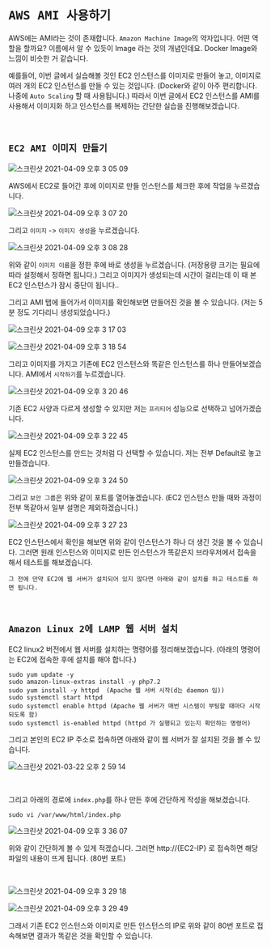 # `AWS AMI 사용하기`

AWS에는 AMI라는 것이 존재합니다. `Amazon Machine Image`의 약자입니다. 어떤 역할을 할까요? 이름에서 알 수 있듯이 Image 라는 것의 개념인데요. Docker Image와 느낌이 비슷한 거 같습니다. 

예를들어, 이번 글에서 실습해볼 것인 EC2 인스턴스를 이미지로 만들어 놓고, 이미지로 여러 개의 EC2 인스턴스를 만들 수 있는 것입니다. (Docker와 같이 아주 편리합니다. 나중에 `Auto Scaling` 할 때 사용됩니다.) 
따라서 이번 글에서 EC2 인스턴스를 AMI를 사용해서 이미지화 하고 인스턴스를 복제하는 간단한 실습을 진행해보겠습니다. 

<br>

## `EC2 AMI 이미지 만들기`

![스크린샷 2021-04-09 오후 3 05 09](https://user-images.githubusercontent.com/45676906/114136050-15a72200-9945-11eb-96b1-19cf1aab10d5.png)

AWS에서 EC2로 들어간 후에 이미지로 만들 인스턴스를 체크한 후에 작업을 누르겠습니다. 

![스크린샷 2021-04-09 오후 3 07 20](https://user-images.githubusercontent.com/45676906/114136220-51da8280-9945-11eb-9a40-d33b5d4ab3ad.png)

그리고 `이미지` -> `이미지 생성`을 누르겠습니다. 

![스크린샷 2021-04-09 오후 3 08 28](https://user-images.githubusercontent.com/45676906/114136378-8d754c80-9945-11eb-9cb8-b912eefd01f7.png)

위와 같이 `이미지 이름`을 정한 후에 바로 생성을 누르겠습니다. (저장용량 크기는 필요에 따라 설정해서 정하면 됩니다.) 그리고 이미지가 생성되는데 시간이 걸리는데 이 때 본 EC2 인스턴스가 잠시 중단이 됩니다..

그리고 AMI 탭에 들어가서 이미지를 확인해보면 만들어진 것을 볼 수 있습니다. (저는 5분 정도 기다리니 생성되었습니다.)

![스크린샷 2021-04-09 오후 3 17 03](https://user-images.githubusercontent.com/45676906/114137153-b9dd9880-9946-11eb-96b5-81a0f30c2ab8.png)

![스크린샷 2021-04-09 오후 3 18 54](https://user-images.githubusercontent.com/45676906/114137338-01642480-9947-11eb-85d3-214e3ee01353.png)

그리고 이미지를 가지고 기존에 EC2 인스턴스와 똑같은 인스턴스를 하나 만들어보겠습니다. AMI에서 `시작하기`를 누르겠습니다.

![스크린샷 2021-04-09 오후 3 20 46](https://user-images.githubusercontent.com/45676906/114137480-3f614880-9947-11eb-8ceb-9427e868b8a7.png)

기존 EC2 사양과 다르게 생성할 수 있지만 저는 `프리티어` 성능으로 선택하고 넘어가겠습니다. 

![스크린샷 2021-04-09 오후 3 22 45](https://user-images.githubusercontent.com/45676906/114137690-83544d80-9947-11eb-8614-6aa2ba840df9.png)

실제 EC2 인스턴스를 만드는 것처럼 다 선택할 수 있습니다. 저는 전부 Default로 놓고 만들겠습니다. 

![스크린샷 2021-04-09 오후 3 24 50](https://user-images.githubusercontent.com/45676906/114137842-bac2fa00-9947-11eb-81c6-92dc37b60482.png)

그리고 `보안 그룹`은 위와 같이 포트를 열어놓겠습니다. (EC2 인스턴스 만들 때와 과정이 전부 똑같아서 일부 설명은 제외하겠습니다.)

![스크린샷 2021-04-09 오후 3 27 23](https://user-images.githubusercontent.com/45676906/114138131-260ccc00-9948-11eb-912c-273c91515143.png)

EC2 인스턴스에서 확인을 해보면 위와 같이 인스턴스가 하나 더 생긴 것을 볼 수 있습니다. 그러면 원래 인스턴스와 이미지로 만든 인스턴스가 똑같은지 브라우저에서 접속을 해서 테스트를 해보겠습니다. 

`그 전에 만약 EC2에 웹 서버가 설치되어 있지 않다면 아래와 같이 설치를 하고 테스트를 하면 됩니다.`

<br>

## `Amazon Linux 2에 LAMP 웹 서버 설치`

EC2 linux2 버전에서 웹 서버를 설치하는 명령어를 정리해보겠습니다. (아래의 명령어는 EC2에 접속한 후에 설치를 해야 합니다.)

```
sudo yum update -y
sudo amazon-linux-extras install -y php7.2
sudo yum install -y httpd  (Apache 웹 서버 시작(d는 daemon 임))
sudo systemctl start httpd
sudo systemctl enable httpd (Apache 웹 서버가 매번 시스템이 부팅할 때마다 시작되도록 함)
sudo systemctl is-enabled httpd (httpd 가 실행되고 있는지 확인하는 명령어)
```

그리고 본인의 EC2 IP 주소로 접속하면 아래와 같이 웹 서버가 잘 설치된 것을 볼 수 있습니다. 

![스크린샷 2021-03-22 오후 2 59 14](https://user-images.githubusercontent.com/45676906/111946647-34bd4b80-8b1f-11eb-9aa5-62d74e955208.png)

<br>

그리고 아래의 경로에 `index.php`를 하나 만든 후에 간단하게 작성을 해보겠습니다. 

```
sudo vi /var/www/html/index.php
```

![스크린샷 2021-04-09 오후 3 36 07](https://user-images.githubusercontent.com/45676906/114138929-4e48fa80-9949-11eb-9106-5be74ac61cc1.png)

위와 같이 간단하게 볼 수 있게 적겠습니다. 그러면 http://{EC2-IP} 로 접속하면 해당 파일의 내용이 뜨게 됩니다. (80번 포트) 

<br>

![스크린샷 2021-04-09 오후 3 29 18](https://user-images.githubusercontent.com/45676906/114138350-771cc000-9948-11eb-8b56-24510e47e6d8.png)

![스크린샷 2021-04-09 오후 3 29 49](https://user-images.githubusercontent.com/45676906/114138355-784ded00-9948-11eb-87a6-0a5b5ed71737.png)  

그래서 기존 EC2 인스턴스와 이미지로 만든 인스턴스의 IP로 위와 같이 80번 포트로 접속해보면 결과가 똑같은 것을 확인할 수 있습니다.